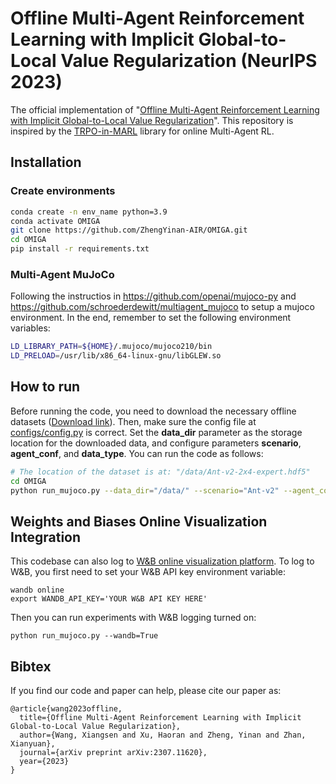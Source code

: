 # Offline Multi-Agent Reinforcement Learning with Implicit Global-to-Local Value Regularization (NeurIPS 2023)
The official implementation of "[Offline Multi-Agent Reinforcement Learning with Implicit Global-to-Local Value Regularization](https://arxiv.org/abs/2307.11620)". This repository is inspired by the [TRPO-in-MARL](https://github.com/cyanrain7/TRPO-in-MARL) library for online Multi-Agent RL.
## Installation
### Create environments
``` Bash
conda create -n env_name python=3.9
conda activate OMIGA
git clone https://github.com/ZhengYinan-AIR/OMIGA.git
cd OMIGA
pip install -r requirements.txt
```

### Multi-Agent MuJoCo
Following the instructios in https://github.com/openai/mujoco-py and https://github.com/schroederdewitt/multiagent_mujoco to setup a mujoco environment. In the end, remember to set the following environment variables:
``` Bash
LD_LIBRARY_PATH=${HOME}/.mujoco/mujoco210/bin
LD_PRELOAD=/usr/lib/x86_64-linux-gnu/libGLEW.so
```

## How to run

Before running the code, you need to download the necessary offline datasets ([Download link](https://cloud.tsinghua.edu.cn/d/dcf588d659214a28a777/)). Then, make sure the config file at [configs/config.py](https://github.com/ZhengYinan-AIR/Offline-MARL/blob/master/configs/config.py) is correct. Set the **data_dir** parameter as the storage location for the downloaded data, and configure parameters **scenario**, **agent_conf**, and **data_type**. You can run the code as follows:
``` Bash
# The location of the dataset is at: "/data/Ant-v2-2x4-expert.hdf5"
cd OMIGA
python run_mujoco.py --data_dir="/data/" --scenario="Ant-v2" --agent_conf="2x4" --data_type="expert"
```

## Weights and Biases Online Visualization Integration
This codebase can also log to [W&B online visualization platform](https://wandb.ai/site). To log to W&B, you first need to set your W&B API key environment variable:
```
wandb online
export WANDB_API_KEY='YOUR W&B API KEY HERE'
```
Then you can run experiments with W&B logging turned on:
```
python run_mujoco.py --wandb=True
```


## Bibtex
If you find our code and paper can help, please cite our paper as:
```
@article{wang2023offline,
  title={Offline Multi-Agent Reinforcement Learning with Implicit Global-to-Local Value Regularization},
  author={Wang, Xiangsen and Xu, Haoran and Zheng, Yinan and Zhan, Xianyuan},
  journal={arXiv preprint arXiv:2307.11620},
  year={2023}
}
```
